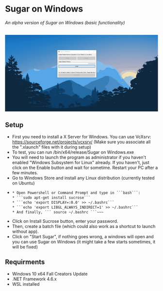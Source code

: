 # Sugar on Windows

###### An alpha version of Sugar on Windows (basic functionality)

![Alt Text](https://github.com/Hrishi1999/Sugar-on-Windows/blob/master/Images/SOW.gif?raw=true)

## Setup

* First you need to install a X Server for Windows. You can use VcXsrv: https://sourceforge.net/projects/vcxsrv/ (Make sure you associate all the ".xlaunch" files with it during setup)
* To test, you can run /bin/x64/release/Sugar on Windows.exe
* You will need to launch the program as administrator if you haven't enabled "Windows Subsystem for Linux" already. If you haven't, just click on the Enable button and wait for sometime. Restart your PC after a few minutes.
* Go to Windows Store and install any Linux distribution (currently tested on Ubuntu)
* ~~~Steps to install sucrose 
  * Open Powershell or Command Prompt and type in ```bash```:
  * ```sudo apt-get install sucrose```
  * ```echo 'export DISPLAY=:0.0' >> ~/.bashrc```
  * ```echo 'export LIBGL_ALWAYS_INDIRECT=1' >> ~/.bashrc```
  * And finally, ``` source ~/.bashrc ```~~~
* Click on Install Sucrose button, enter your password. 
* Then, create a batch file (which could also work as a shortcut to launch without app). 
* Click on "Start Sugar", if nothing goes wrong, a windows will open and you can use Sugar on Windows (it might take a few starts sometimes, it will be fixed)

## Requirments

* Windows 10 x64 Fall Creators Update
* .NET Framework 4.6.x
* WSL installed
